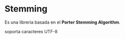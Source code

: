 Stemming
========

Es una libreria basada en el **Porter Stemming Algorithm**.

soporta caracteres UTF-8
